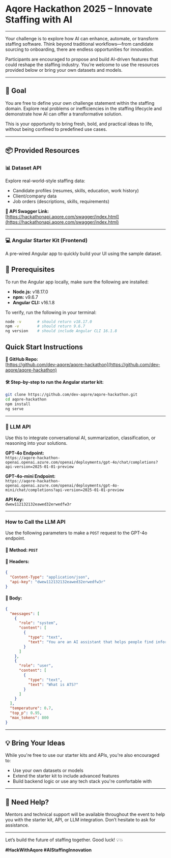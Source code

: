 # Aqore Hackathon 2025 – Innovate Staffing with AI

---
Your challenge is to explore how AI can enhance, automate, or transform staffing software. Think beyond traditional workflows—from candidate sourcing to onboarding, there are endless opportunities for innovation.

Participants are encouraged to propose and build AI-driven features that could reshape the staffing industry. You’re welcome to use the resources provided below or bring your own datasets and models.

---

## 🎯 Goal

You are free to define your own challenge statement within the staffing domain. Explore real problems or inefficiencies in the staffing lifecycle and demonstrate how AI can offer a transformative solution.

This is your opportunity to bring fresh, bold, and practical ideas to life, without being confined to predefined use cases.

---

## 📦 Provided Resources

### 📊 Dataset API

Explore real-world-style staffing data:
- Candidate profiles (resumes, skills, education, work history)
- Client/company data
- Job orders (descriptions, skills, requirements)

**🔗 API Swagger Link:**  
[https://hackathonapi.aqore.com/swagger/index.html](https://hackathonapi.aqore.com/swagger/index.html)

---

### 💻 Angular Starter Kit (Frontend)

A pre-wired Angular app to quickly build your UI using the sample dataset.

## 🧰 Prerequisites

To run the Angular app locally, make sure the following are installed:

- **Node.js:** v18.17.0  
- **npm:** v9.6.7  
- **Angular CLI:** v16.1.8

To verify, run the following in your terminal:

```bash
node -v       # should return v18.17.0
npm -v        # should return 9.6.7
ng version    # should include Angular CLI 16.1.8
```

## Quick Start Instructions

**🔗 GitHub Repo:**  
[https://github.com/dev-aqore/aqore-hackathon](https://github.com/dev-aqore/aqore-hackathon)

#### 🛠 Step-by-step to run the Angular starter kit:

```bash
git clone https://github.com/dev-aqore/aqore-hackathon.git
cd aqore-hackathon
npm install
ng serve
```

---

### 🧠 LLM API

Use this to integrate conversational AI, summarization, classification, or reasoning into your solutions.

**GPT-4o Endpoint:**  
`https://aqore-hackathon-openai.openai.azure.com/openai/deployments/gpt-4o/chat/completions?api-version=2025-01-01-preview`

**GPT-4o-mini Endpoint:**  
`https://aqore-hackathon-openai.openai.azure.com/openai/deployments/gpt-4o-mini/chat/completions?api-version=2025-01-01-preview`

**API Key:**  
`dwew112132132eawed32erwedfw3r`

---

### How to Call the LLM API

Use the following parameters to make a `POST` request to the GPT-4o endpoint.

#### 🔹 Method: `POST`  
#### 🔹 Headers:
```json
{
  "Content-Type": "application/json",
  "api-key": "dwew112132132eawed32erwedfw3r"
}
```

#### 🔹 Body:
```json
{
  "messages": [
    {
      "role": "system",
      "content": [
        {
          "type": "text",
          "text": "You are an AI assistant that helps people find information."
        }
      ]
    },
    {
      "role": "user",
      "content": [
        {
          "type": "text",
          "text": "What is ATS?"
        }
      ]
    }
  ],
  "temperature": 0.7,
  "top_p": 0.95,
  "max_tokens": 800
}
```

---

## 💡 Bring Your Ideas

While you're free to use our starter kits and APIs, you're also encouraged to:
- Use your own datasets or models
- Extend the starter kit to include advanced features
- Build backend logic or use any tech stack you're comfortable with

---

## 🙋 Need Help?

Mentors and technical support will be available throughout the event to help you with the starter kit, API, or LLM integration. Don’t hesitate to ask for assistance.

---

Let’s build the future of staffing together. Good luck! 💡💥

**#HackWithAqore #AIStaffingInnovation**
